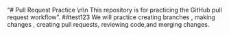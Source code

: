 “# Pull Request Practice \n\n This repository is for practicing the GitHub pull request workflow”.
##test123
We will practice creating branches , making changes , creating pull requests, reviewing code,and merging changes.
